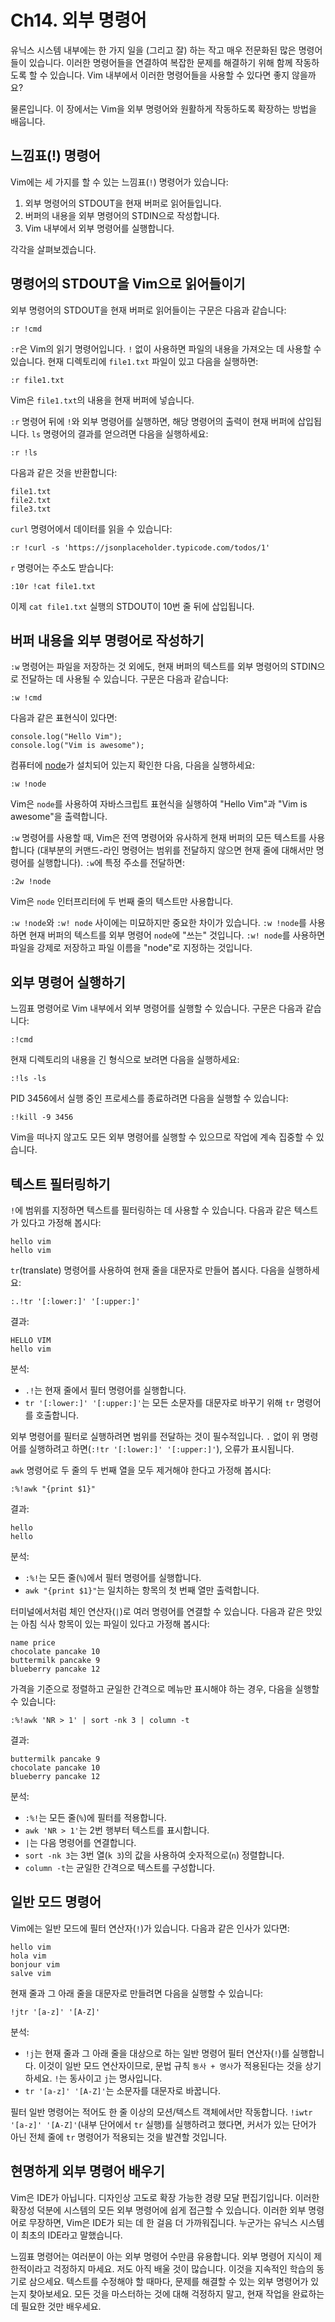 # Ch14. 외부 명령어

유닉스 시스템 내부에는 한 가지 일을 (그리고 잘) 하는 작고 매우 전문화된 많은 명령어들이 있습니다. 이러한 명령어들을 연결하여 복잡한 문제를 해결하기 위해 함께 작동하도록 할 수 있습니다. Vim 내부에서 이러한 명령어들을 사용할 수 있다면 좋지 않을까요?

물론입니다. 이 장에서는 Vim을 외부 명령어와 원활하게 작동하도록 확장하는 방법을 배웁니다.

## 느낌표(!) 명령어

Vim에는 세 가지를 할 수 있는 느낌표(`!`) 명령어가 있습니다:

1. 외부 명령어의 STDOUT을 현재 버퍼로 읽어들입니다.
2. 버퍼의 내용을 외부 명령어의 STDIN으로 작성합니다.
3. Vim 내부에서 외부 명령어를 실행합니다.

각각을 살펴보겠습니다.

## 명령어의 STDOUT을 Vim으로 읽어들이기

외부 명령어의 STDOUT을 현재 버퍼로 읽어들이는 구문은 다음과 같습니다:

```
:r !cmd
```

`:r`은 Vim의 읽기 명령어입니다. `!` 없이 사용하면 파일의 내용을 가져오는 데 사용할 수 있습니다. 현재 디렉토리에 `file1.txt` 파일이 있고 다음을 실행하면:

```
:r file1.txt
```

Vim은 `file1.txt`의 내용을 현재 버퍼에 넣습니다.

`:r` 명령어 뒤에 `!`와 외부 명령어를 실행하면, 해당 명령어의 출력이 현재 버퍼에 삽입됩니다. `ls` 명령어의 결과를 얻으려면 다음을 실행하세요:

```
:r !ls
```

다음과 같은 것을 반환합니다:

```
file1.txt
file2.txt
file3.txt
```

`curl` 명령어에서 데이터를 읽을 수 있습니다:

```
:r !curl -s 'https://jsonplaceholder.typicode.com/todos/1'
```

`r` 명령어는 주소도 받습니다:

```
:10r !cat file1.txt
```

이제 `cat file1.txt` 실행의 STDOUT이 10번 줄 뒤에 삽입됩니다.

## 버퍼 내용을 외부 명령어로 작성하기

`:w` 명령어는 파일을 저장하는 것 외에도, 현재 버퍼의 텍스트를 외부 명령어의 STDIN으로 전달하는 데 사용될 수 있습니다. 구문은 다음과 같습니다:

```
:w !cmd
```

다음과 같은 표현식이 있다면:

```
console.log("Hello Vim");
console.log("Vim is awesome");
```

컴퓨터에 [node](https://nodejs.org/en/)가 설치되어 있는지 확인한 다음, 다음을 실행하세요:

```
:w !node
```

Vim은 `node`를 사용하여 자바스크립트 표현식을 실행하여 "Hello Vim"과 "Vim is awesome"을 출력합니다.

`:w` 명령어를 사용할 때, Vim은 전역 명령어와 유사하게 현재 버퍼의 모든 텍스트를 사용합니다 (대부분의 커맨드-라인 명령어는 범위를 전달하지 않으면 현재 줄에 대해서만 명령어를 실행합니다). `:w`에 특정 주소를 전달하면:

```
:2w !node
```

Vim은 `node` 인터프리터에 두 번째 줄의 텍스트만 사용합니다.

`:w !node`와 `:w! node` 사이에는 미묘하지만 중요한 차이가 있습니다. `:w !node`를 사용하면 현재 버퍼의 텍스트를 외부 명령어 `node`에 "쓰는" 것입니다. `:w! node`를 사용하면 파일을 강제로 저장하고 파일 이름을 "node"로 지정하는 것입니다.

## 외부 명령어 실행하기

느낌표 명령어로 Vim 내부에서 외부 명령어를 실행할 수 있습니다. 구문은 다음과 같습니다:

```
:!cmd
```

현재 디렉토리의 내용을 긴 형식으로 보려면 다음을 실행하세요:

```
:!ls -ls
```

PID 3456에서 실행 중인 프로세스를 종료하려면 다음을 실행할 수 있습니다:

```
:!kill -9 3456
```

Vim을 떠나지 않고도 모든 외부 명령어를 실행할 수 있으므로 작업에 계속 집중할 수 있습니다.

## 텍스트 필터링하기

`!`에 범위를 지정하면 텍스트를 필터링하는 데 사용할 수 있습니다. 다음과 같은 텍스트가 있다고 가정해 봅시다:

```
hello vim
hello vim
```

`tr`(translate) 명령어를 사용하여 현재 줄을 대문자로 만들어 봅시다. 다음을 실행하세요:

```
:.!tr '[:lower:]' '[:upper:]'
```

결과:

```
HELLO VIM
hello vim
```

분석:
- `.!`는 현재 줄에서 필터 명령어를 실행합니다.
- `tr '[:lower:]' '[:upper:]'`는 모든 소문자를 대문자로 바꾸기 위해 `tr` 명령어를 호출합니다.

외부 명령어를 필터로 실행하려면 범위를 전달하는 것이 필수적입니다. `.` 없이 위 명령어를 실행하려고 하면(`:!tr '[:lower:]' '[:upper:]'`), 오류가 표시됩니다.

`awk` 명령어로 두 줄의 두 번째 열을 모두 제거해야 한다고 가정해 봅시다:

```
:%!awk "{print $1}"
```

결과:

```
hello
hello
```

분석:
- `:%!`는 모든 줄(`%`)에서 필터 명령어를 실행합니다.
- `awk "{print $1}"`는 일치하는 항목의 첫 번째 열만 출력합니다.

터미널에서처럼 체인 연산자(`|`)로 여러 명령어를 연결할 수 있습니다. 다음과 같은 맛있는 아침 식사 항목이 있는 파일이 있다고 가정해 봅시다:

```
name price
chocolate pancake 10
buttermilk pancake 9
blueberry pancake 12
```

가격을 기준으로 정렬하고 균일한 간격으로 메뉴만 표시해야 하는 경우, 다음을 실행할 수 있습니다:

```
:%!awk 'NR > 1' | sort -nk 3 | column -t
```

결과:
```
buttermilk pancake 9
chocolate pancake 10
blueberry pancake 12
```

분석:
- `:%!`는 모든 줄(`%`)에 필터를 적용합니다.
- `awk 'NR > 1'`는 2번 행부터 텍스트를 표시합니다.
- `|`는 다음 명령어를 연결합니다.
- `sort -nk 3`는 3번 열(`k 3`)의 값을 사용하여 숫자적으로(`n`) 정렬합니다.
- `column -t`는 균일한 간격으로 텍스트를 구성합니다.

## 일반 모드 명령어

Vim에는 일반 모드에 필터 연산자(`!`)가 있습니다. 다음과 같은 인사가 있다면:

```
hello vim
hola vim
bonjour vim
salve vim
```

현재 줄과 그 아래 줄을 대문자로 만들려면 다음을 실행할 수 있습니다:
```
!jtr '[a-z]' '[A-Z]'
```

분석:
- `!j`는 현재 줄과 그 아래 줄을 대상으로 하는 일반 명령어 필터 연산자(`!`)를 실행합니다. 이것이 일반 모드 연산자이므로, 문법 규칙 `동사 + 명사`가 적용된다는 것을 상기하세요. `!`는 동사이고 `j`는 명사입니다.
- `tr '[a-z]' '[A-Z]'`는 소문자를 대문자로 바꿉니다.

필터 일반 명령어는 적어도 한 줄 이상의 모션/텍스트 객체에서만 작동합니다. `!iwtr '[a-z]' '[A-Z]'`(내부 단어에서 `tr` 실행)를 실행하려고 했다면, 커서가 있는 단어가 아닌 전체 줄에 `tr` 명령어가 적용되는 것을 발견할 것입니다.

## 현명하게 외부 명령어 배우기

Vim은 IDE가 아닙니다. 디자인상 고도로 확장 가능한 경량 모달 편집기입니다. 이러한 확장성 덕분에 시스템의 모든 외부 명령어에 쉽게 접근할 수 있습니다. 이러한 외부 명령어로 무장하면, Vim은 IDE가 되는 데 한 걸음 더 가까워집니다. 누군가는 유닉스 시스템이 최초의 IDE라고 말했습니다.

느낌표 명령어는 여러분이 아는 외부 명령어 수만큼 유용합니다. 외부 명령어 지식이 제한적이라고 걱정하지 마세요. 저도 아직 배울 것이 많습니다. 이것을 지속적인 학습의 동기로 삼으세요. 텍스트를 수정해야 할 때마다, 문제를 해결할 수 있는 외부 명령어가 있는지 찾아보세요. 모든 것을 마스터하는 것에 대해 걱정하지 말고, 현재 작업을 완료하는 데 필요한 것만 배우세요.